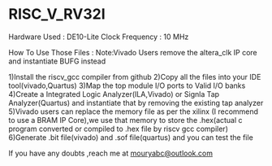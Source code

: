 # RISC_V_RV32I

Hardware Used : DE10-Lite 
Clock Frequency : 10 MHz

How To Use Those Files :
Note:Vivado Users remove the altera_clk IP core and instantiate BUFG instead 

1)Install the riscv_gcc compiler from github 
2)Copy all the files into your IDE tool(vivado,Quartus)
3)Map the top module I/O ports to Valid I/O banks 
4)Create a Integrated Logic Analyzer(ILA,Vivado) or Signla Tap Analyzer(Quartus) and instantiate that by removing the existing tap analyzer 
5)Vivado users can replace the memory file as per the xilinx (I recommend to use a BRAM IP Core),we use that memory to store the .hex(actual c program converted or compiled to .hex file by riscv gcc compiler)
6)Generate .bit file(vivado) and .sof file(quartus) and you can test the file

If you have any doubts ,reach me at mouryabc@outlook.com
